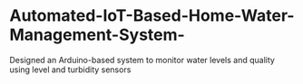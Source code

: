 # Automated-IoT-Based-Home-Water-Management-System-
 Designed an Arduino-based system to monitor water levels and quality using level and turbidity sensors
